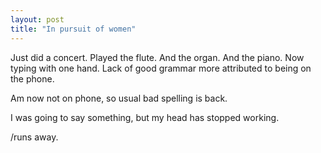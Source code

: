 ```yaml
---
layout: post
title: "In pursuit of women"
---
```

Just did a concert. Played the flute. And the organ. And the piano. Now typing
with one hand. Lack of good grammar more attributed to being on the phone.

Am now not on phone, so usual bad spelling is back.

I was going to say something, but my head has stopped working.

/runs away.
